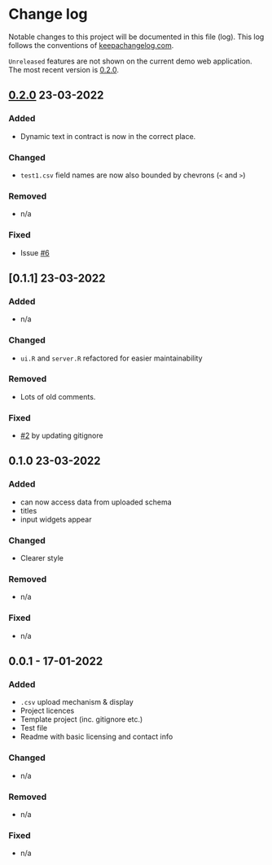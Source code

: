 <!-- SPDX-FileCopyrightText: 2022 Orcro Ltd. <team@orcro.co.uk> -->
<!-- -->
<!-- SPDX-License-Identifier: Apache-2.0 -->

# Change log

Notable changes to this project will be documented in this file (log). This log follows the conventions of [keepachangelog.com](http://keepachangelog.com/).

`Unreleased` features are not shown on the current demo web application. The most recent version is [0.2.0].

## [0.2.0] 23-03-2022

### Added

- Dynamic text in contract is now in the correct place.

### Changed

- `test1.csv` field names are now also bounded by chevrons (`<` and `>`)

### Removed

- n/a

### Fixed

- Issue [#6](https://github.com/galacticalex/contractAssembler/issues/6)

## [0.1.1] 23-03-2022

### Added

- n/a

### Changed

- `ui.R` and `server.R` refactored for easier maintainability

### Removed

- Lots of old comments.

### Fixed

- [#2](https://github.com/galacticalex/contractAssembler/issues/2) by updating gitignore

## 0.1.0 23-03-2022

### Added

- can now access data from uploaded schema
- titles
- input widgets appear

### Changed

- Clearer style

### Removed

- n/a

### Fixed

- n/a

## 0.0.1 - 17-01-2022

### Added

- `.csv` upload mechanism & display
- Project licences
- Template project (inc. gitignore etc.)
- Test file
- Readme with basic licensing and contact info

### Changed

- n/a

### Removed

- n/a

### Fixed

- n/a

[Unreleased]: https://github.com/galacticalex/contractAssembler
[0.2.0]: https://github.com/galacticalex/contractAssembler
